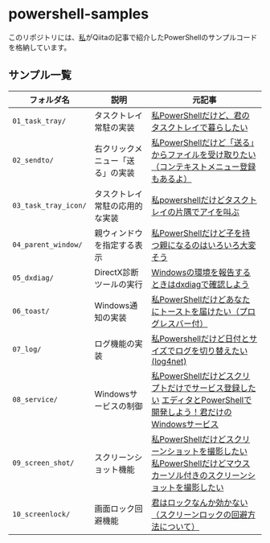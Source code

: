 # powershell-samples

このリポジトリには、[私](https://qiita.com/magiclib)がQiitaの記事で紹介したPowerShellのサンプルコードを格納しています。

## サンプル一覧

| フォルダ名 | 説明 | 元記事 |
|------------|------|--------|
| `01_task_tray/` | タスクトレイ常駐の実装 | [私PowerShellだけど、君のタスクトレイで暮らしたい](https://qiita.com/magiclib/items/cc2de9169c781642e52d) |
| `02_sendto/` | 右クリックメニュー「送る」の実装 | [私PowerShellだけど「送る」からファイルを受け取りたい（コンテキストメニュー登録もあるよ）](https://qiita.com/magiclib/items/7529557f756af9c8d21b) |
| `03_task_tray_icon/` | タスクトレイ常駐の応用的な実装 | [私powershellだけどタスクトレイの片隅でアイを叫ぶ](https://qiita.com/magiclib/items/9d0cd35814b6fcff2e44) |
| `04_parent_window/` | 親ウィンドウを指定する表示 | [私PowerShellだけど子を持つ親になるのはいろいろ大変そう](https://qiita.com/magiclib/items/ef0ab5c1fd8e0260b39d) |
| `05_dxdiag/` | DirectX診断ツールの実行 | [Windowsの環境を報告するときはdxdiagで確認しよう](https://qiita.com/magiclib/items/e50d373df3e15fff0749) |
| `06_toast/` | Windows通知の実装 | [私PowerShellだけどあなたにトーストを届けたい（プログレスバー付）](https://qiita.com/magiclib/items/12e2a9e1e1e823a7fa5c) |
| `07_log/` | ログ機能の実装 | [私Powershellだけど日付とサイズでログを切り替えたい(log4net)](https://qiita.com/magiclib/items/4fe5bab3e879dd8de951) |
| `08_service/` | Windowsサービスの制御 | [私PowerShellだけどスクリプトだけでサービス登録したい](https://qiita.com/magiclib/items/b4e2e919f02af1b04b58) [エディタとPowerShellで開発しよう！君だけのWindowsサービス](https://qiita.com/magiclib/items/0d5fb158010a9df6b24b)|
| `09_screen_shot/` | スクリーンショット機能 | [私PowerShellだけどスクリーンショットを撮影したい](https://qiita.com/magiclib/items/91f7d32cbd766b39b293) [私PowerShellだけどマウスカーソル付きのスクリーンショットを撮影したい](https://qiita.com/magiclib/items/c867525aa83db5a00ebb) |
| `10_screenlock/` | 画面ロック回避機能 | [君はロックなんか効かない（スクリーンロックの回避方法について）](https://qiita.com/magiclib/items/352e46f86d3d0e2e9c7b) |

